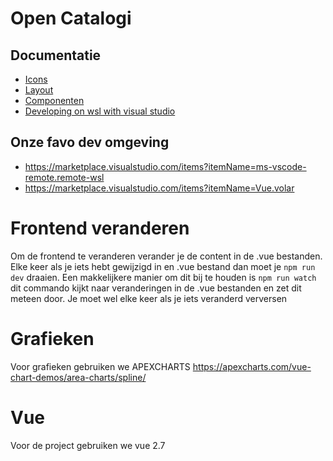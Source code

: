 # Open Catalogi

## Documentatie

- [Icons](https://pictogrammers.com/library/mdi/)
- [Layout](https://docs.nextcloud.com/server/latest/developer_manual/design/layout.html)
- [Componenten](https://nextcloud-vue-components.netlify.app/)
- [Developing on wsl with visual studio](https://code.visualstudio.com/docs/remote/wsl)

## Onze favo dev omgeving

- https://marketplace.visualstudio.com/items?itemName=ms-vscode-remote.remote-wsl
- https://marketplace.visualstudio.com/items?itemName=Vue.volar

# Frontend veranderen
Om de frontend te veranderen verander je de content in de .vue bestanden.
Elke keer als je iets hebt gewijzigd in en .vue bestand dan moet je `npm run dev` draaien. Een makkelijkere manier om dit bij te houden is `npm run watch` dit commando kijkt naar veranderingen in de .vue bestanden en zet dit meteen door.
Je moet wel elke keer als je iets veranderd verversen

# Grafieken
Voor grafieken gebruiken we APEXCHARTS
https://apexcharts.com/vue-chart-demos/area-charts/spline/

# Vue
Voor de project gebruiken we vue 2.7